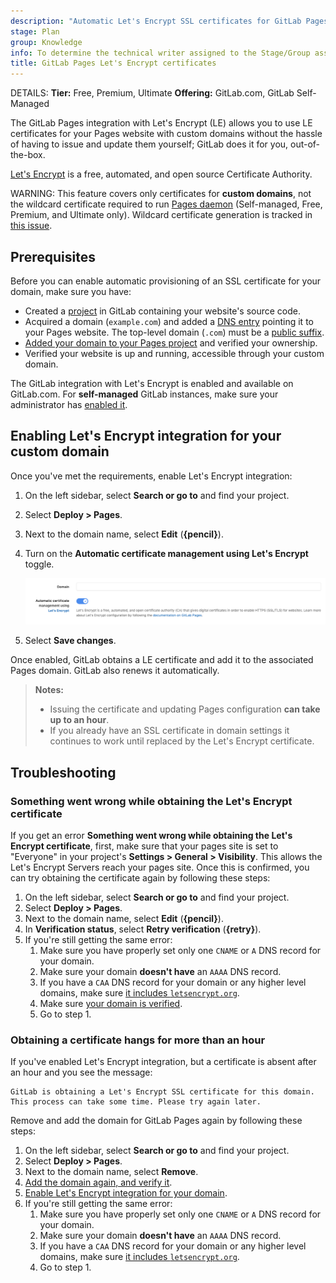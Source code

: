 ```yaml
---
description: "Automatic Let's Encrypt SSL certificates for GitLab Pages."
stage: Plan
group: Knowledge
info: To determine the technical writer assigned to the Stage/Group associated with this page, see https://handbook.gitlab.com/handbook/product/ux/technical-writing/#assignments
title: GitLab Pages Let's Encrypt certificates
---
```


DETAILS:
**Tier:** Free, Premium, Ultimate
**Offering:** GitLab.com, GitLab Self-Managed

The GitLab Pages integration with Let's Encrypt (LE) allows you
to use LE certificates for your Pages website with custom domains
without the hassle of having to issue and update them yourself;
GitLab does it for you, out-of-the-box.

[Let's Encrypt](https://letsencrypt.org) is a free, automated, and
open source Certificate Authority.

WARNING:
This feature covers only certificates for **custom domains**, not the wildcard certificate required to run
[Pages daemon](../../../../administration/pages/_index.md) (Self-managed, Free, Premium, and Ultimate only). Wildcard
certificate generation is tracked in [this issue](https://gitlab.com/gitlab-org/omnibus-gitlab/-/issues/3342).

## Prerequisites

Before you can enable automatic provisioning of an SSL certificate for your domain, make sure you have:

- Created a [project](../_index.md#getting-started) in GitLab
  containing your website's source code.
- Acquired a domain (`example.com`) and added a [DNS entry](_index.md)
  pointing it to your Pages website. The top-level domain (`.com`) must be a
  [public suffix](https://publicsuffix.org/).
- [Added your domain to your Pages project](_index.md#1-add-a-custom-domain)
  and verified your ownership.
- Verified your website is up and running, accessible through your custom domain.

The GitLab integration with Let's Encrypt is enabled and available on GitLab.com.
For **self-managed** GitLab instances, make sure your administrator has
[enabled it](../../../../administration/pages/_index.md#lets-encrypt-integration).

## Enabling Let's Encrypt integration for your custom domain

Once you've met the requirements, enable Let's Encrypt integration:

1. On the left sidebar, select **Search or go to** and find your project.
1. Select **Deploy > Pages**.
1. Next to the domain name, select **Edit** (**{pencil}**).
1. Turn on the **Automatic certificate management using Let's Encrypt** toggle.

   ![Enable Let's Encrypt](img/lets_encrypt_integration_v12_1.png)

1. Select **Save changes**.

Once enabled, GitLab obtains a LE certificate and add it to the
associated Pages domain. GitLab also renews it automatically.

> **Notes:**
>
> - Issuing the certificate and updating Pages configuration
>   **can take up to an hour**.
> - If you already have an SSL certificate in domain settings it
>   continues to work until replaced by the Let's Encrypt certificate.

## Troubleshooting

### Something went wrong while obtaining the Let's Encrypt certificate

If you get an error **Something went wrong while obtaining the Let's Encrypt certificate**, first, make sure that your pages site is set to "Everyone" in your project's **Settings > General > Visibility**. This allows the Let's Encrypt Servers reach your pages site. Once this is confirmed, you can try obtaining the certificate again by following these steps:

1. On the left sidebar, select **Search or go to** and find your project.
1. Select **Deploy > Pages**.
1. Next to the domain name, select **Edit** (**{pencil}**).
1. In **Verification status**, select **Retry verification** (**{retry}**).
1. If you're still getting the same error:
   1. Make sure you have properly set only one `CNAME` or `A` DNS record for your domain.
   1. Make sure your domain **doesn't have** an `AAAA` DNS record.
   1. If you have a `CAA` DNS record for your domain or any higher level domains, make sure [it includes `letsencrypt.org`](https://letsencrypt.org/docs/caa/).
   1. Make sure [your domain is verified](_index.md#1-add-a-custom-domain).
   1. Go to step 1.

### Obtaining a certificate hangs for more than an hour

If you've enabled Let's Encrypt integration, but a certificate is absent after an hour and you see the message:

```plaintext
GitLab is obtaining a Let's Encrypt SSL certificate for this domain.
This process can take some time. Please try again later.
```

Remove and add the domain for GitLab Pages again by following these steps:

1. On the left sidebar, select **Search or go to** and find your project.
1. Select **Deploy > Pages**.
1. Next to the domain name, select **Remove**.
1. [Add the domain again, and verify it](_index.md#1-add-a-custom-domain).
1. [Enable Let's Encrypt integration for your domain](#enabling-lets-encrypt-integration-for-your-custom-domain).
1. If you're still getting the same error:
   1. Make sure you have properly set only one `CNAME` or `A` DNS record for your domain.
   1. Make sure your domain **doesn't have** an `AAAA` DNS record.
   1. If you have a `CAA` DNS record for your domain or any higher level domains, make sure [it includes `letsencrypt.org`](https://letsencrypt.org/docs/caa/).
   1. Go to step 1.

<!-- Include any troubleshooting steps that you can foresee. If you know beforehand what issues
one might have when setting this up, or when something is changed, or on upgrading, it's
important to describe those, too. Think of things that may go wrong and include them here.
This is important to minimize requests for support, and to avoid doc comments with
questions that you know someone might ask.

Each scenario can be a third-level heading, for example, `### Getting error message X`.
If you have none to add when creating a doc, leave this section in place
but commented out to help encourage others to add to it in the future. -->
